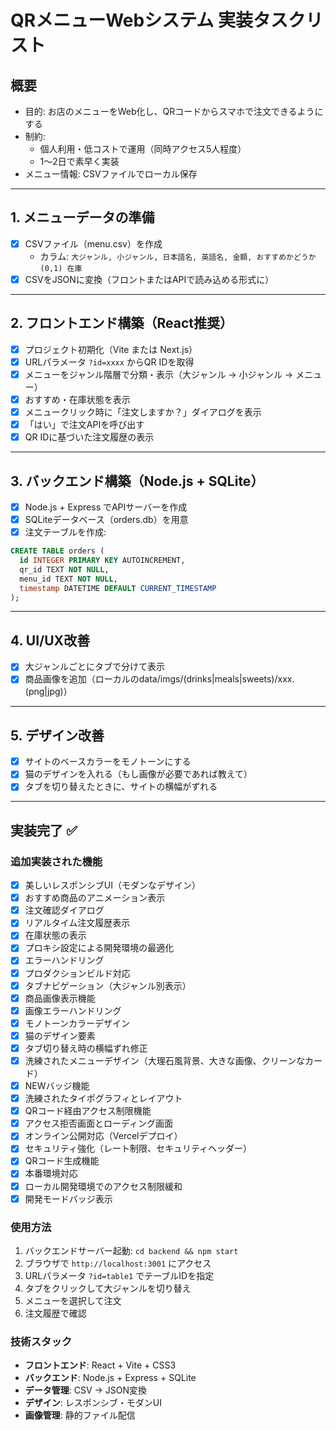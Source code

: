 # QRメニューWebシステム 実装タスクリスト

## 概要

- 目的: お店のメニューをWeb化し、QRコードからスマホで注文できるようにする
- 制約:
  - 個人利用・低コストで運用（同時アクセス5人程度）
  - 1〜2日で素早く実装
- メニュー情報: CSVファイルでローカル保存

---

## 1. メニューデータの準備

- [x] CSVファイル（menu.csv）を作成  
  - カラム: `大ジャンル, 小ジャンル, 日本語名, 英語名, 金額, おすすめかどうか(0,1) 在庫`
- [x] CSVをJSONに変換（フロントまたはAPIで読み込める形式に）

---

## 2. フロントエンド構築（React推奨）

- [x] プロジェクト初期化（Vite または Next.js）
- [x] URLパラメータ `?id=xxxx` からQR IDを取得
- [x] メニューをジャンル階層で分類・表示（大ジャンル → 小ジャンル → メニュー）
- [x] おすすめ・在庫状態を表示
- [x] メニュークリック時に「注文しますか？」ダイアログを表示
- [x] 「はい」で注文APIを呼び出す
- [x] QR IDに基づいた注文履歴の表示

---

## 3. バックエンド構築（Node.js + SQLite）

- [x] Node.js + Express でAPIサーバーを作成
- [x] SQLiteデータベース（orders.db）を用意
- [x] 注文テーブルを作成:

```sql
CREATE TABLE orders (
  id INTEGER PRIMARY KEY AUTOINCREMENT,
  qr_id TEXT NOT NULL,
  menu_id TEXT NOT NULL,
  timestamp DATETIME DEFAULT CURRENT_TIMESTAMP
);
```

---

## 4. UI/UX改善

- [x] 大ジャンルごとにタブで分けて表示
- [x] 商品画像を追加（ローカルのdata/imgs/(drinks|meals|sweets)/xxx.(png|jpg)）

---

## 5. デザイン改善

- [x] サイトのベースカラーをモノトーンにする
- [x] 猫のデザインを入れる（もし画像が必要であれば教えて）
- [x] タブを切り替えたときに、サイトの横幅がずれる

---

## 実装完了 ✅

### 追加実装された機能

- [x] 美しいレスポンシブUI（モダンなデザイン）
- [x] おすすめ商品のアニメーション表示
- [x] 注文確認ダイアログ
- [x] リアルタイム注文履歴表示
- [x] 在庫状態の表示
- [x] プロキシ設定による開発環境の最適化
- [x] エラーハンドリング
- [x] プロダクションビルド対応
- [x] タブナビゲーション（大ジャンル別表示）
- [x] 商品画像表示機能
- [x] 画像エラーハンドリング
- [x] モノトーンカラーデザイン
- [x] 猫のデザイン要素
- [x] タブ切り替え時の横幅ずれ修正
- [x] 洗練されたメニューデザイン（大理石風背景、大きな画像、クリーンなカード）
- [x] NEWバッジ機能
- [x] 洗練されたタイポグラフィとレイアウト
- [x] QRコード経由アクセス制限機能
- [x] アクセス拒否画面とローディング画面
- [x] オンライン公開対応（Vercelデプロイ）
- [x] セキュリティ強化（レート制限、セキュリティヘッダー）
- [x] QRコード生成機能
- [x] 本番環境対応
- [x] ローカル開発環境でのアクセス制限緩和
- [x] 開発モードバッジ表示

### 使用方法

1. バックエンドサーバー起動: `cd backend && npm start`
2. ブラウザで `http://localhost:3001` にアクセス
3. URLパラメータ `?id=table1` でテーブルIDを指定
4. タブをクリックして大ジャンルを切り替え
5. メニューを選択して注文
6. 注文履歴で確認

### 技術スタック

- **フロントエンド**: React + Vite + CSS3
- **バックエンド**: Node.js + Express + SQLite
- **データ管理**: CSV → JSON変換
- **デザイン**: レスポンシブ・モダンUI
- **画像管理**: 静的ファイル配信
